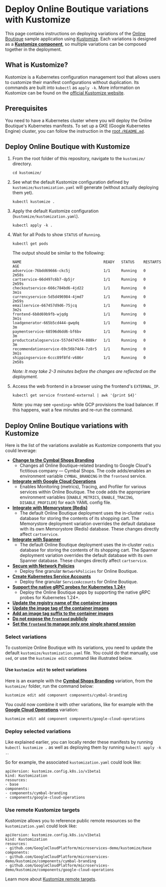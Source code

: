 # Deploy Online Boutique variations with Kustomize

This page contains instructions on deploying variations of the [Online Boutique](https://github.com/GoogleCloudPlatform/microservices-demo) sample application using [Kustomize](https://kustomize.io/). Each variations is designed as a [**Kustomize component**](https://github.com/kubernetes-sigs/kustomize/blob/master/examples/components.md), so multiple variations can be composed together in the deployment.

## What is Kustomize?

Kustomize is a Kubernetes configuration management tool that allows users to customize their manifest configurations without duplication. Its commands are built into `kubectl` as `apply -k`. More information on Kustomize can be found on the [official Kustomize website](https://kustomize.io/).

## Prerequisites

You need to have a Kubernetes cluster where you will deploy the Online Boutique's Kubernetes manifests. To set up a GKE (Google Kubernetes Engine) cluster, you can follow the instruction in the [root `/README.md`](/).

## Deploy Online Boutique with Kustomize

1. From the root folder of this repository, navigate to the `kustomize/` directory.

    ```
    cd kustomize/
    ```

1. See what the default Kustomize configuration defined by `kustomize/kustomization.yaml` will generate (without actually deploying them yet).

    ```
    kubectl kustomize .
    ```

1. Apply the default Kustomize configuration (`kustomize/kustomization.yaml`).

    ```
    kubectl apply -k .
    ```

1. Wait for all Pods to show `STATUS` of `Running`.

    ```
    kubectl get pods
    ```

    The output should be similar to the following:

    ```
    NAME                                     READY   STATUS    RESTARTS   AGE
    adservice-76bdd69666-ckc5j               1/1     Running   0          2m58s
    cartservice-66d497c6b7-dp5jr             1/1     Running   0          2m59s
    checkoutservice-666c784bd6-4jd22         1/1     Running   0          3m1s
    currencyservice-5d5d496984-4jmd7         1/1     Running   0          2m59s
    emailservice-667457d9d6-75jcq            1/1     Running   0          3m2s
    frontend-6b8d69b9fb-wjqdg                1/1     Running   0          3m1s
    loadgenerator-665b5cd444-gwqdq           1/1     Running   0          3m
    paymentservice-68596d6dd6-bf6bv          1/1     Running   0          3m
    productcatalogservice-557d474574-888kr   1/1     Running   0          3m
    recommendationservice-69c56b74d4-7z8r5   1/1     Running   0          3m1s
    shippingservice-6ccc89f8fd-v686r         1/1     Running   0          2m58s
    ```

    _Note: It may take 2-3 minutes before the changes are reflected on the deployment._

1. Access the web frontend in a browser using the frontend's `EXTERNAL_IP`.

    ```
    kubectl get service frontend-external | awk '{print $4}'
    ```

    Note: you may see `<pending>` while GCP provisions the load balancer. If this happens, wait a few minutes and re-run the command.

## Deploy Online Boutique variations with Kustomize

Here is the list of the variations available as Kustomize components that you could leverage:

- [**Change to the Cymbal Shops Branding**](components/cymbal-branding)
  - Changes all Online Boutique-related branding to Google Cloud's fictitious company — Cymbal Shops. The code adds/enables an environment variable `CYMBAL_BRANDING` in the `frontend` service.
- [**Integrate with Google Cloud Operations**](components/google-cloud-operations)
  - Enables Monitoring (metrics), Tracing, and Profiler for various services within Online Boutique. The code adds the appropriare environment variables (`ENABLE_METRICS`, `ENABLE_TRACING`, `DISABLE_PROFILER`) for each YAML config file.
- [**Integrate with Memorystore (Redis)**](components/memorystore)
  - The default Online Boutique deployment uses the in-cluster `redis` database for storing the contents of its shopping cart. The Memorystore deployment variation overrides the default database with its own Memorystore (Redis) database. These changes directly affect `cartservice`.
- [**Integrate with Spanner**](components/spanner)
  - The default Online Boutique deployment uses the in-cluster `redis` database for storing the contents of its shopping cart. The Spanner deployment variation overrides the default database with its own Spanner database. These changes directly affect `cartservice`.
- [**Secure with Network Policies**](components/network-policies)
  - Deploy fine granular `NetworkPolicies` for Online Boutique.
- [**Create Kubernetes Service Accounts**](components/service-accounts)
  - Deploy fine granular `ServiceAccounts` for Online Boutique.
- [**Support the native gRPC probes for Kubernetes 1.24+**](components/native-grpc-health-check)
  - Deploy the Online Boutique apps by supporting the native gRPC probes for Kubernetes 1.24+.
- [**Update the registry name of the container images**](components/container-images-registry)
- [**Update the image tag of the container images**](components/container-images-tag)
- [**Add an image tag suffix to the container images**](components/container-images-tag-suffix)
- [**Do not expose the `frontend` publicly**](components/non-public-frontend)
- [**Set the `frontend` to manage only one single shared session**](components/single-shared-session)

### Select variations

To customize Online Boutique with its variations, you need to update the default `kustomize/kustomization.yaml` file. You could do that manually, use `sed`, or use the `kustomize edit` command like illustrated below.

#### Use `kustomize edit` to select variations

Here is an example with the [**Cymbal Shops Branding**](components/cymbal-branding) variation, from the `kustomize/` folder, run the command below:
```
kustomize edit add component components/cymbal-branding
```

You could now combine it with other variations, like for example with the [**Google Cloud Operations**](components/google-cloud-operations) variation:
```
kustomize edit add component components/google-cloud-operations
```

### Deploy selected variations

Like explained earlier, you can locally render these manifests by running `kubectl kustomize .` as well as deploying them by running `kubectl apply -k .`.

So for example, the associated `kustomization.yaml` could look like:
```
apiVersion: kustomize.config.k8s.io/v1beta1
kind: Kustomization
resources:
- base
components:
- components/cymbal-branding
- components/google-cloud-operations
```

### Use remote Kustomize targets

Kustomize allows you to reference public remote resources so the `kustomization.yaml` could look like:
```
apiVersion: kustomize.config.k8s.io/v1beta1
kind: Kustomization
resources:
- github.com/GoogleCloudPlatform/microservices-demo/kustomize/base
components:
- github.com/GoogleCloudPlatform/microservices-demo/kustomize/components/cymbal-branding
- github.com/GoogleCloudPlatform/microservices-demo/kustomize/components/google-cloud-operations
```
Learn more about [Kustomize remote targets](https://github.com/kubernetes-sigs/kustomize/blob/master/examples/remoteBuild.md).
